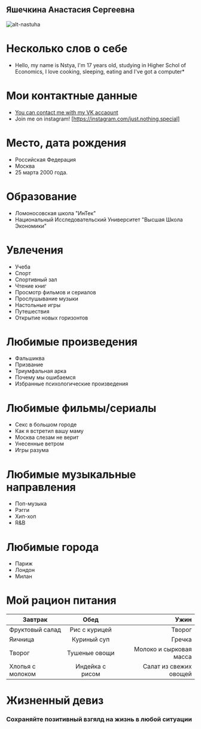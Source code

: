 ## Яшечкина Анастасия Сергеевна
![alt-nastuha](https://pp.userapi.com/c840139/v840139091/632c8/EwpfFm8gTps.jpg)

Несколько слов о себе
=================
* Hello, my name is Nstya, I'm 17 years old, studying in Higher Schol of Economics, I love cooking, sleeping, eating and I've got a computer*

Мои контактные данные
================
* [You can contact me with my VK accaount](https://vk.com/yashechkina_n)
* Join me on instagram! [https://instagram.com/just.nothing.special]

Место, дата рождения 
===================
- Российская Федерация 
- Москва
- 25 марта 2000 года.

Образование 
===========
* Ломоносовская школа "ИнТек"
* Национальный Исследовательский Университет "Высшая Школа Экономики"

Увлечения  
==============
* Учеба 
* Спорт
* Спортивный зал
* Чтение книг
* Просмотр фильмов и сериалов
* Прослушывание музыки 
* Настольные игры 
* Путешествия 
* Открытие новых горизонтов

Любимые произведения 
=============
* Фальшиква 
* Призвание
* Триумфальная арка
* Почему мы ошибаемся
* Избранные психологические произведения

Любимые фильмы/сериалы
============
* Секс в большом городе
* Как я встретил вашу маму
* Москва слезам не верит
* Унесенные ветром
* Игры разума

Любимые музыкальные направления
=============
* Поп-музыка
* Рэгги
* Хип-хоп
* R&B

Любимые города
=================
* Париж
* Лондон
* Милан

Мой рацион питания
==============
Завтрак|Обед|Ужин
---|:---:|---:
Фруктовый салад|Рис с курицей|Творог
Яичница|Куриный суп|Гречка
Творог|Тушеные овощи|Молоко и сырковая масса
Хлопья с молоком|Индейка с рисом|Салат из свежих овощей

Жизненный девиз
================
### Сохраняйте позитивный взгялд на жизнь в любой ситуации

